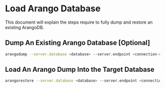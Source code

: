 # Load Arango Database

This document will explain the steps require to fully dump and restore an existing ArangoDB.

## Dump An Existing Arango Database [Optional]

```bash
arangodump --server.database <database> --server.endpoint <connection-string> --server.username <username> --server.password <password> --output-directory <fullpath>
```

## Load An Arango Dump Into the Target Database

```bash
arangorestore --server.database <database> --server.endpoint <connection-string> --server.username <username> --server.password <password> --input-directory <fullpath>
```
